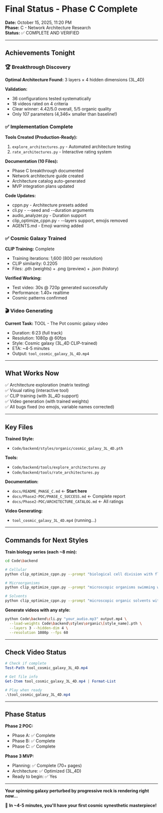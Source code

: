 # Final Status - Phase C Complete

**Date:** October 15, 2025, 11:20 PM  
**Phase:** C - Network Architecture Research  
**Status:** ✅ COMPLETE AND VERIFIED

---

## Achievements Tonight

### 🏆 Breakthrough Discovery

**Optimal Architecture Found:** 3 layers × 4 hidden dimensions (3L_4D)

**Validation:**
- 36 configurations tested systematically
- 18 videos rated on 4 criteria
- Clear winner: 4.42/5.0 overall, 5/5 organic quality
- Only 107 parameters (4,346× smaller than baseline!)

### ✅ Implementation Complete

**Tools Created (Production-Ready):**
1. `explore_architectures.py` - Automated architecture testing
2. `rate_architectures.py` - Interactive rating system

**Documentation (10 Files):**
- Phase C breakthrough documented
- Network architecture guide created
- Architecture catalog auto-generated
- MVP integration plans updated

**Code Updates:**
- cppn.py - Architecture presets added
- cli.py - --seed and --duration arguments
- audio_analyzer.py - Duration support
- clip_optimize_cppn.py - --layers support, emojis removed
- AGENTS.md - Emoji warning added

### ✅ Cosmic Galaxy Trained

**CLIP Training:** Complete
- Training iterations: 1,600 (800 per resolution)
- CLIP similarity: 0.2205
- Files: .pth (weights) + .png (preview) + .json (history)

**Verified Working:**
- Test video: 30s @ 720p generated successfully
- Performance: 1.40× realtime
- Cosmic patterns confirmed

### 🎬 Video Generating

**Current Task:** TOOL - The Pot cosmic galaxy video
- Duration: 6:23 (full track)
- Resolution: 1080p @ 60fps
- Style: Cosmic galaxy (3L_4D CLIP-trained)
- ETA: ~4-5 minutes
- Output: `tool_cosmic_galaxy_3L_4D.mp4`

---

## What Works Now

✅ Architecture exploration (matrix testing)  
✅ Visual rating (interactive tool)  
✅ CLIP training (with 3L_4D support)  
✅ Video generation (with trained weights)  
✅ All bugs fixed (no emojis, variable names corrected)

---

## Key Files

**Trained Style:**
- `Code/backend/styles/organic/cosmic_galaxy_3L_4D.pth`

**Tools:**
- `Code/backend/tools/explore_architectures.py`
- `Code/backend/tools/rate_architectures.py`

**Documentation:**
- `docs/README_PHASE_C.md` ← **Start here**
- `docs/Phase2-POC/PHASE_C_SUCCESS.md` ← Complete report
- `docs/Phase2-POC/ARCHITECTURE_CATALOG.md` ← All ratings

**Video Generating:**
- `tool_cosmic_galaxy_3L_4D.mp4` (running...)

---

## Commands for Next Styles

**Train biology series (each ~8 min):**

```bash
cd Code\backend

# Cellular
python clip_optimize_cppn.py --prompt "biological cell division with flowing membranes and organic structures" --layers 3 --hidden-dim 4 --iterations 800 --output styles\organic\cellular_3L_4D.pth

# Microorganisms
python clip_optimize_cppn.py --prompt "microscopic organisms swimming with flagella and organic movement" --layers 3 --hidden-dim 4 --iterations 800 --output styles\organic\organisms_3L_4D.pth

# Solvents
python clip_optimize_cppn.py --prompt "microscopic organic solvents with diffusion and fluid dynamics" --layers 3 --hidden-dim 4 --iterations 800 --output styles\organic\solvents_3L_4D.pth
```

**Generate videos with any style:**

```bash
python Code\backend\cli.py "your_audio.mp3" output.mp4 \
  --load-weights Code\backend\styles\organic\[style_name].pth \
  --layers 3 --hidden-dim 4 \
  --resolution 1080p --fps 60
```

---

## Check Video Status

```powershell
# Check if complete
Test-Path tool_cosmic_galaxy_3L_4D.mp4

# Get file info
Get-Item tool_cosmic_galaxy_3L_4D.mp4 | Format-List

# Play when ready
.\tool_cosmic_galaxy_3L_4D.mp4
```

---

## Phase Status

**Phase 2 POC:**
- Phase A: ✅ Complete
- Phase B: ✅ Complete
- Phase C: ✅ Complete

**Phase 3 MVP:**
- Planning: ✅ Complete (70+ pages)
- Architecture: ✅ Optimized (3L_4D)
- Ready to begin: ✅ Yes

---

**Your spinning galaxy perturbed by progressive rock is rendering right now...**

🌌 **In ~4-5 minutes, you'll have your first cosmic synesthetic masterpiece!**







